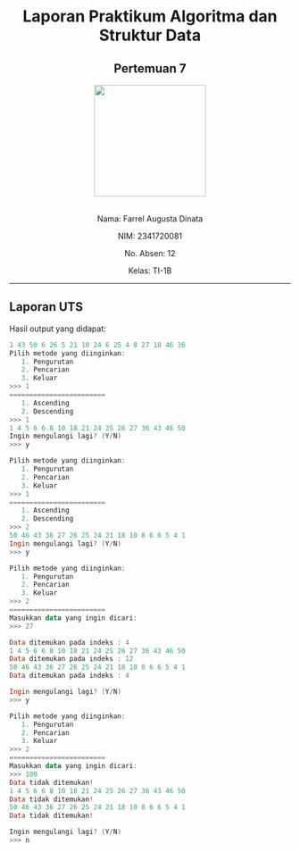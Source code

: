 <div align="center">

# Laporan Praktikum Algoritma dan Struktur Data
## Pertemuan 7

<img src="../../../../assets/logo-polinema.png" align="center" width="200px">

\
Nama: Farrel Augusta Dinata

NIM: 2341720081

No. Absen: 12

Kelas: TI-1B

</div>

---
## Laporan UTS
Hasil output yang didapat:
```powershell
1 43 50 6 26 5 21 10 24 6 25 4 8 27 18 46 36 
Pilih metode yang diinginkan: 
   1. Pengurutan
   2. Pencarian
   3. Keluar
>>> 1
========================
   1. Ascending
   2. Descending
>>> 1
1 4 5 6 6 8 10 18 21 24 25 26 27 36 43 46 50 
Ingin mengulangi lagi? (Y/N)
>>> y

Pilih metode yang diinginkan:
   1. Pengurutan
   2. Pencarian
   3. Keluar
>>> 1
========================
   1. Ascending
   2. Descending
>>> 2
50 46 43 36 27 26 25 24 21 18 10 8 6 6 5 4 1
Ingin mengulangi lagi? (Y/N)
>>> y

Pilih metode yang diinginkan:
   1. Pengurutan
   2. Pencarian
   3. Keluar
>>> 2
========================
Masukkan data yang ingin dicari:
>>> 27

Data ditemukan pada indeks : 4
1 4 5 6 6 8 10 18 21 24 25 26 27 36 43 46 50
Data ditemukan pada indeks : 12
50 46 43 36 27 26 25 24 21 18 10 8 6 6 5 4 1
Data ditemukan pada indeks : 4

Ingin mengulangi lagi? (Y/N)
>>> y

Pilih metode yang diinginkan:
   1. Pengurutan
   2. Pencarian
   3. Keluar
>>> 2
========================
Masukkan data yang ingin dicari:
>>> 100
Data tidak ditemukan!
1 4 5 6 6 8 10 18 21 24 25 26 27 36 43 46 50
Data tidak ditemukan!
50 46 43 36 27 26 25 24 21 18 10 8 6 6 5 4 1
Data tidak ditemukan!

Ingin mengulangi lagi? (Y/N)
>>> n
```